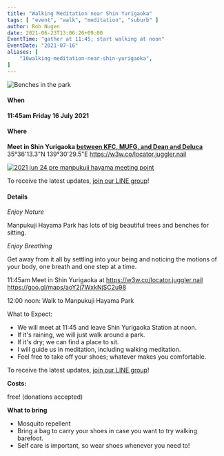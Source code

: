 ```yaml
---
title: "Walking Meditation near Shin Yurigaoka"
tags: [ "event", "walk", "meditation", "suburb" ]
author: Rob Nugen
date: 2021-06-23T13:06:26+09:00
EventTime: "gather at 11:45; start walking at noon"
EventDate: "2021-07-16"
aliases: [
    "16walking-meditation-near-shin-yurigaoka",
]
---
```


<img
src="//b.robnugen.com/journal/2021/manpukuji_hayama_park/thumbs/2021_jun_24_pre_manpukuji_hayama_park_benches.jpg"
alt="Benches in the park"
class="title" />

#### When

**11:45am Friday 16 July 2021**

#### Where

**Meet in Shin Yurigaoka [between KFC, MUFG, and Dean and Deluca](https://goo.gl/maps/aoY2j7WxkNjSC2u98)**  35°36'13.3"N 139°30'29.5"E  https://w3w.co/locator.juggler.nail

[![2021 jun 24 pre manpukuji hayama meeting point](//b.robnugen.com/journal/2021/manpukuji_hayama_park/thumbs/thumbs/2021_jun_24_pre_manpukuji_hayama_meeting_point.jpg)](//b.robnugen.com/journal/2021/manpukuji_hayama_park/thumbs/2021_jun_24_pre_manpukuji_hayama_meeting_point.jpg)

To receive the latest updates, [join our LINE group](/contact/)!

#### Details

*Enjoy Nature*

Manpukuji Hayama Park has lots of big beautiful trees and benches for sitting.

*Enjoy Breathing*

Get away from it all by settling into your being and noticing the
motions of your body, one breath and one step at a time.

11:45am Meet in Shin Yurigaoka at https://w3w.co/locator.juggler.nail  https://goo.gl/maps/aoY2j7WxkNjSC2u98

12:00 noon: Walk to Manpukuji Hayama Park

What to Expect:

* We will meet at 11:45 and leave Shin Yurigaoka Station at noon.
* If it's raining, we will just walk around a park.
* If it's dry; we can find a place to sit.
* I will guide us in meditation, including walking meditation.
* Feel free to take off your shoes; whatever makes you comfortable.

To receive the latest updates, [join our LINE group](/contact/)!

**Costs:**

free! (donations accepted)

**What to bring**

* Mosquito repellent
* Bring a bag to carry your shoes in case you want to try walking barefoot.
* Self care is important, so wear shoes whenever you need to!

